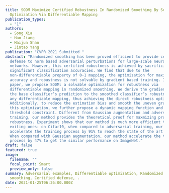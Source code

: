 ```yaml
---
title: SODM Maximize Certified Robustness In Randomized Smoothing By Solvable
  Optimization Via Differentiable Mapping
publication_types:
  - "1"
authors:
  - Song Xia
  - Hao Jiang
  - Haijun Shan
  - Jintao Yang
publication: "CVPR 2021 Submitted "
abstract: "Randomized smoothing has been proved efficient to provide certified
  defense to norm based adversarial perturbations for large-scale neural
  networks. However, this certified robustness is achieved by sacrificing
  significant classification accuracies. We find that due to the
  non-differentiable property of 0-1 mapping, the optimization for maximizing
  accuracy and robustness is not solvable by gradient based training. In this
  paper, we propose SODM: a solvable optimization for robustness via
  differentiable mapping in randomized smoothing. We derive the gradient from
  the base classifier’s prediction to the smoothed classifier’s robustness by
  any differentiable mapping, thus achieving the direct robustness optimization.
  Additionally, to reduce the estimation bias and smooth the uneven gradient in
  this optimization, we further propose a dynamic mapping function and maximum
  threshold constraint. Different from Gaussian augmentation and adversarial
  training, our method provides the theoretical proof for maxmizing provable
  robustness. Experiment shows that our method is much more efficient than
  exiting ones: on Cifar10, when compared to adversarial training, our method
  accelerate the training process by 91% to reach the state of the art result.
  When compared with Gaussian augmentation, our method accelerate the training
  process by 47% to get the similar performance on ImageNet."
draft: false
featured: true
image:
  filename: ""
  focal_point: Smart
  preview_only: false
summary: Adversarial examples, Differentiable optimization, Randomized
  smoothing, Certified defense, .
date: 2021-01-25T06:26:00.000Z
---
```

